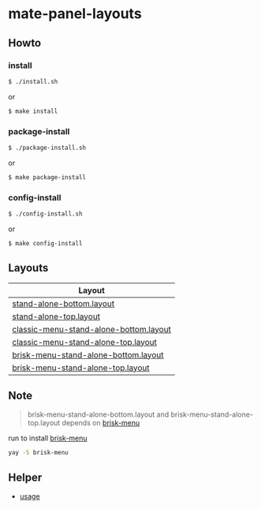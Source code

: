 
# mate-panel-layouts


## Howto


### install

``` sh
$ ./install.sh
```

or

``` sh
$ make install
```


### package-install

``` sh
$ ./package-install.sh
```

or

``` sh
$ make package-install
```


### config-install

``` sh
$ ./config-install.sh
```

or

``` sh
$ make config-install
```

## Layouts

| Layout |
| --- |
| [stand-alone-bottom.layout](config/mate-panel-layouts/stand-alone-bottom.layout) |
| [stand-alone-top.layout](config/mate-panel-layouts/stand-alone-top.layout) |
| [classic-menu-stand-alone-bottom.layout](config/mate-panel-layouts/classic-menu-stand-alone-bottom.layout) |
| [classic-menu-stand-alone-top.layout](config/mate-panel-layouts/classic-menu-stand-alone-top.layout) |
| [brisk-menu-stand-alone-bottom.layout](config/mate-panel-layouts/brisk-menu-stand-alone-bottom.layout) |
| [brisk-menu-stand-alone-top.layout](config/mate-panel-layouts/brisk-menu-stand-alone-top.layout) |


## Note

> brisk-menu-stand-alone-bottom.layout and brisk-menu-stand-alone-top.layout depends on [brisk-menu](https://aur.archlinux.org/packages/brisk-menu)

run to install [brisk-menu](https://aur.archlinux.org/packages/brisk-menu)

``` sh
yay -S brisk-menu
```

## Helper

* [usage](helper-usage.md)


